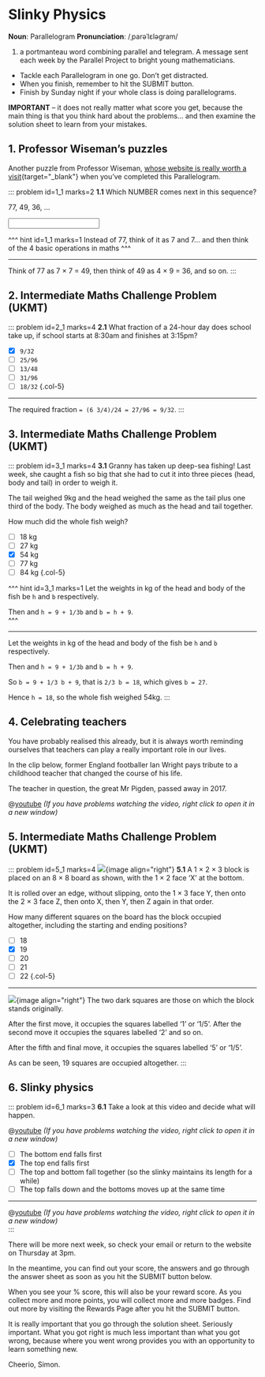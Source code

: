 # Slinky Physics

<div class="dictionary">

__Noun__: Parallelogram
__Pronunciation__: /ˌparəˈlɛləɡram/

1. a portmanteau word combining parallel and telegram. A message sent each
week by the Parallel Project to bright young mathematicians.

</div>

* Tackle each Parallelogram in one go. Don’t get distracted.
* When you finish, remember to hit the SUBMIT button.
*	Finish by Sunday night if your whole class is doing parallelograms.

__IMPORTANT__ – it does not really matter what score you get, because the main thing is that you think hard about the problems... and then examine the solution sheet to learn from your mistakes.


## 1. Professor Wiseman’s puzzles

Another puzzle from Professor Wiseman, [whose website is really worth a visit](https://richardwiseman.wordpress.com/){target="_blank"} when you’ve completed this Parallelogram.

::: problem id=1_1 marks=2
__1.1__ Which NUMBER comes next in this sequence?

77, 49, 36, …

<input solution="18"/>

^^^ hint id=1_1 marks=1
Instead of 77, think of it as 7 and 7... and then think of the 4 basic operations in maths
^^^

---

Think of 77 as 7 × 7 = 49, then think of 49 as 4 × 9 = 36, and so on.
:::


## 2. Intermediate Maths Challenge Problem (UKMT)
<!--- (2005) Q8 --->

::: problem id=2_1 marks=4
__2.1__ What fraction of a 24-hour day does school take up, if school starts at 8:30am and finishes at 3:15pm?

* [x] `9/32`
* [ ] `25/96`
* [ ] `13/48`
* [ ] `31/96`
* [ ] `18/32`
{.col-5}

---

The required fraction `= (6 3/4)/24 = 27/96 = 9/32`.
:::


## 3.	Intermediate Maths Challenge Problem (UKMT)
<!--- (2005) Q10 --->

::: problem id=3_1 marks=4
__3.1__ Granny has taken up deep-sea fishing! Last week, she caught a fish so big that she had to cut it into three pieces (head, body and tail) in order to weigh it.  

The tail weighed 9kg and the head weighed the same as the tail plus one third of the body. The body weighed as much as the head and tail together.  

How much did the whole fish weigh?

* [ ] 18 kg
* [ ] 27 kg
* [x] 54 kg
* [ ] 77 kg
* [ ] 84 kg
{.col-5}

^^^ hint id=3_1 marks=1
Let the weights in kg of the head and body of the fish be `h` and `b` respectively.  

Then and `h = 9 + 1/3b` and `b = h + 9`.  
^^^

---

Let the weights in kg of the head and body of the fish be `h` and `b` respectively.  

Then and `h = 9 + 1/3b` and `b = h + 9`.  

So `b = 9 + 1/3 b + 9`, that is `2/3 b = 18`, which gives `b = 27`.  

Hence `h = 18`, so the whole fish weighed 54kg.
:::


## 4.	Celebrating teachers

You have probably realised this already, but it is always worth reminding ourselves that teachers can play a really important role in our lives.  

In the clip below, former England footballer Ian Wright pays tribute to a childhood teacher that changed the course of his life.  

The teacher in question, the great Mr Pigden, passed away in 2017.  

@[youtube](omPdemwaNzQ?rel=0) _(If you have problems watching the video, right click to open it in a new window)_  


## 5. Intermediate Maths Challenge Problem (UKMT)
<!--- (2005) Q16 --->

::: problem id=5_1 marks=4
![](/resources/10-33-slinky-physics/5-block.png){image align="right"}
__5.1__ A 1 × 2 × 3 block is placed on an 8 × 8 board as shown, with the 1 × 2 face ‘X’ at the bottom.  

It is rolled over an edge, without slipping, onto the 1 × 3 face Y, then onto the 2 × 3 face Z, then onto X, then Y, then Z again in that order.  

How many different squares on the board has the block occupied altogether, including the starting and ending positions?

* [ ] 18
* [x] 19
* [ ] 20
* [ ] 21
* [ ] 22
{.col-5}

---
![](/resources/10-33-slinky-physics/5-block-answer.png){image align="right"}
The two dark squares are those on which the block stands originally.  

After the first move, it occupies the squares labelled ‘1’ or ‘1/5’. After the second move it occupies the squares labelled ‘2’ and so on.  

After the fifth and final move, it occupies the squares labelled ‘5’ or ‘1/5’.  

As can be seen, 19 squares are occupied altogether.
:::


## 6. Slinky physics

::: problem id=6_1 marks=3
__6.1__ Take a look at this video and decide what will happen.

@[youtube](wGIZKETKKdw?rel=0) _(If you have problems watching the video, right click to open it in a new window)_  

* [ ] The bottom end falls first  
* [x] The top end falls first  
* [ ] The top and bottom fall together (so the slinky maintains its length for a while)  
* [ ] The top falls down and the bottoms moves up at the same time

---
@[youtube](eCMmmEEyOO0?rel=0) _(If you have problems watching the video, right click to open it in a new window)_  
:::

There will be more next week, so check your email or return to the website on Thursday at 3pm.  

In the meantime, you can find out your score, the answers and go through the answer sheet as soon as you hit the SUBMIT button below.

When you see your % score, this will also be your reward score. As you collect more and more points, you will collect more and more badges. Find out more by visiting the Rewards Page after you hit the SUBMIT button.

It is really important that you go through the solution sheet. Seriously important. What you got right is much less important than what you got wrong, because where you went wrong provides you with an opportunity to learn something new.

Cheerio,
Simon.
